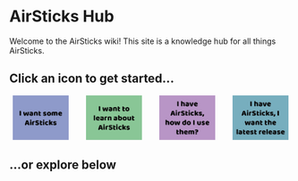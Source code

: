 # AirSticks Hub
Welcome to the AirSticks wiki! This site is a knowledge hub for all things AirSticks.

## Click an icon to get started...

<div style="display: grid; grid-template-columns: repeat(4, 1fr); gap: 20px; text-align: center;">

<div>
<a href="HowToGet.md">
<img src="want.png" alt="I want AirSticks" style="width: 100px; height: 80px;">
</a>
</div>

<div>
<a href="/learn/">
<img src="learn.png" alt="Learn about the AirSticks" style="width: 100px; height: 80px;">
</a>
</div>

<div>
<a href="HowToUse.md">
<img src="howto.png" alt="How to use" style="width: 100px; height: 80px;">
</a>
</div>

<div>
<a href="LatestReleases.md">
<img src="release.png" alt="Latest release" style="width: 100px; height: 80px;">
</a>
</div>

</div>

## ...or explore below
